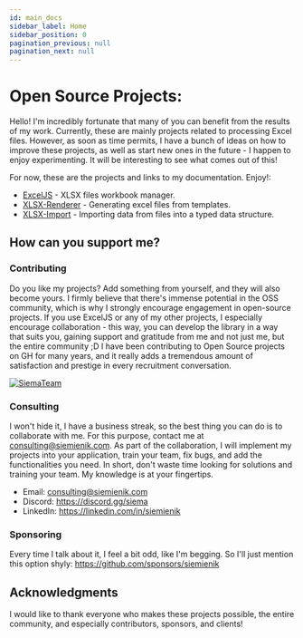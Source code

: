 ```yaml
---
id: main_docs
sidebar_label: Home
sidebar_position: 0
pagination_previous: null
pagination_next: null
---
```


# Open Source Projects:

Hello! I'm incredibly fortunate that many of you can benefit from the results of my work. Currently, these are mainly
projects related to processing Excel files. However, as soon as time permits, I have a bunch of ideas on how to improve
these projects, as well as start new ones in the future - I happen to enjoy experimenting. It will be interesting to see
what comes out of this!

For now, these are the projects and links to my documentation. Enjoy!:

* [ExcelJS](./exceljs/001-exceljs-homepage.md) - XLSX files workbook manager.
* [XLSX-Renderer](./xlsx-renderer/010-xlsx-renderer-homepage.md) - Generating excel files from templates.
* [XLSX-Import](./xlsx-import/001-xlsx-import-homepage.md) - Importing data from files into a typed data structure.

## How can you support me?

### Contributing

Do you like my projects? Add something from yourself, and they will also become yours. I firmly believe that there's
immense potential in the OSS community, which is why I strongly encourage engagement in open-source projects. If you use
ExcelJS or any of my other projects, I especially encourage collaboration - this way, you can develop the library in a
way that suits you, gaining support and gratitude from me and not just me, but the entire community ;D I have been
contributing to Open Source projects on GH for many years, and it really adds a tremendous amount of satisfaction and
prestige in every recruitment conversation.

[![SiemaTeam](https://discordapp.com/api/guilds/976854442009825321/widget.png?style=banner2)](https://discord.gg/siema)

### Consulting

I won't hide it, I have a business streak, so the best thing you can do is to collaborate with me. For this purpose,
contact me at consulting@siemienik.com. As part of the collaboration, I will implement my projects into your
application, train your team, fix bugs, and add the functionalities you need. In short, don't waste time looking for
solutions and training your team. My knowledge is at your fingertips.

* Email: consulting@siemienik.com
* Discord: https://discord.gg/siema
* LinkedIn: https://linkedin.com/in/siemienik

### Sponsoring

Every time I talk about it, I feel a bit odd, like I'm begging. So I'll just mention this option
shyly: https://github.com/sponsors/siemienik

## Acknowledgments

I would like to thank everyone who makes these projects possible, the entire community, and especially contributors,
sponsors, and clients!
